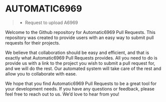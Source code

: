 # AUTOMATIC6969
> - Request to upload A6969

Welcome to the Github repository for Automatic6969 Pull Requests. This repository was created to provide users with an easy way to submit pull requests for their projects.

We believe that collaboration should be easy and efficient, and that is exactly what Automatic6969 Pull Requests provides. All you need to do is provide us with a link to the project you wish to submit a pull request for, and we will do the rest. Our automated system will take care of the rest and allow you to collaborate with ease.

We hope that you find Automatic6969 Pull Requests to be a great tool for your development needs. If you have any questions or feedback, please feel free to reach out to us. We’d love to hear from you!
